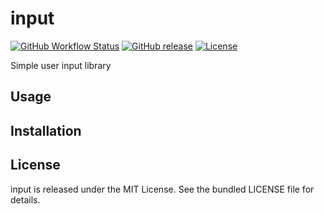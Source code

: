 input
=========

[![GitHub Workflow Status](https://img.shields.io/actions/github/workflow/status/akerl/input/build.yml?branch=main)](https://github.com/akerl/input/actions)
[![GitHub release](https://img.shields.io/github/release/akerl/input.svg)](https://github.com/akerl/input/releases)
[![License](https://img.shields.io/github/license/akerl/input)](https://github.com/akerl/input/blob/master/LICENSE)

Simple user input library

## Usage

## Installation

## License

input is released under the MIT License. See the bundled LICENSE file for details.
